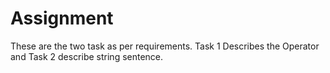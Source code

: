 # Assignment
These are the two task as per requirements.
Task 1 Describes the Operator and Task 2 describe string sentence.

